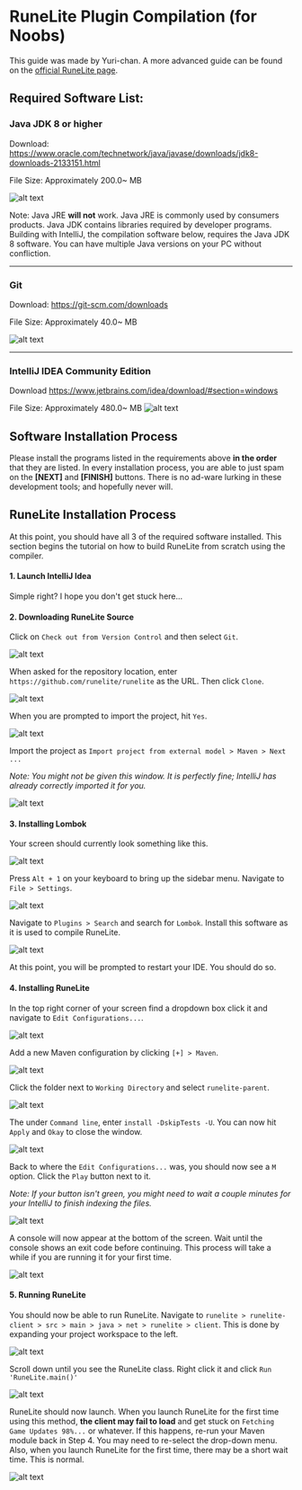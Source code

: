# RuneLite Plugin Compilation (for Noobs)
This guide was made by Yuri-chan. A more advanced guide can be found on the [official RuneLite page](https://github.com/runelite/runelite/wiki/Building-with-IntelliJ-IDEA).

## Required Software List:
### Java JDK 8 or higher
Download: https://www.oracle.com/technetwork/java/javase/downloads/jdk8-downloads-2133151.html

File Size: Approximately 200.0~ MB

![alt text](https://www.kthisiscvpv.com/X9wLm1555022461ec3PU.png "Java 8 Download")

Note: Java JRE **will not** work. Java JRE is commonly used by consumers products. Java JDK contains libraries required by developer programs. Building with IntelliJ, the compilation software below, requires the Java JDK 8 software. You can have multiple Java versions on your PC without confliction.

---

### Git
Download: https://git-scm.com/downloads

File Size: Approximately 40.0~ MB

![alt text](https://www.kthisiscvpv.com/Eivby1555022607jq7bM.png "Git Download")

---

### IntelliJ IDEA Community Edition
Download https://www.jetbrains.com/idea/download/#section=windows

File Size: Approximately 480.0~ MB
![alt text](https://www.kthisiscvpv.com/lVMg015550228076zQbW.png "IntelliJ Download")

## Software Installation Process

Please install the programs listed in the requirements above **in the order** that they are listed. In every installation process, you are able to just spam on the **[NEXT]** and **[FINISH]** buttons. There is no ad-ware lurking in these development tools; and hopefully never will.

## RuneLite Installation Process

At this point, you should have all 3 of the required software installed. This section begins the tutorial on how to build RuneLite from scratch using the compiler. 

#### 1. Launch IntelliJ Idea
Simple right? I hope you don't get stuck here...
#### 2. Downloading RuneLite Source
Click on `Check out from Version Control` and then select `Git`.

![alt text](https://www.kthisiscvpv.com/uccXt1555024283Onx5R.png "Git Checkout")

When asked for the repository location, enter `https://github.com/runelite/runelite` as the URL. Then click `Clone`.

![alt text](https://www.kthisiscvpv.com/IQ8vO1555024443MKzm8.png "Git Clone")

When you are prompted to import the project, hit `Yes`.

![alt text](https://www.kthisiscvpv.com/XwvuB15550245131mGLg.png "Checkout Prompt")

Import the project as `Import project from external model > Maven > Next ...`

_Note: You might not be given this window. It is perfectly fine; IntelliJ has already correctly imported it for you._

![alt text](https://www.kthisiscvpv.com/eCRtZ1555024570b6NhZ.png "Import Project")

#### 3. Installing Lombok

Your screen should currently look something like this.

![alt text](https://www.kthisiscvpv.com/vs1A41555024883LNQIe.png "Current Screen")

Press `Alt + 1` on your keyboard to bring up the sidebar menu. Navigate to `File > Settings`.

![alt text](https://www.kthisiscvpv.com/m0eTy1555025029yhiMr.png "Configure Settings")

Navigate to `Plugins > Search` and search for `Lombok`. Install this software as it is used to compile RuneLite.

![alt text](https://www.kthisiscvpv.com/bXcPm15550251085zFLm.png "Search Lombok")

At this point, you will be prompted to restart your IDE. You should do so.

#### 4. Installing RuneLite

In the top right corner of your screen find a dropdown box click it and navigate to `Edit Configurations...`.

![alt text](https://www.kthisiscvpv.com/FwHCC1555025744fulpq.png "Edit Configurations")

Add a new Maven configuration by clicking `[+] > Maven`.

![alt text](https://www.kthisiscvpv.com/eMxht1555025761eXyub.png "Adding Maven")

Click the folder next to `Working Directory` and select `runelite-parent`.

![alt text](https://www.kthisiscvpv.com/uO1qx1555025942OGbNy.png "Select Directory")

The under `Command line`, enter `install -DskipTests -U`. You can now hit `Apply` and `Okay` to close the window.

![alt text](https://www.kthisiscvpv.com/M85WO1555026099piRGJ.png "Apply Configurations")

Back to where the `Edit Configurations...` was, you should now see a `M` option. Click the `Play` button next to it. 

_Note: If your button isn't green, you might need to wait a couple minutes for your IntelliJ to finish indexing the files._

![alt text](https://www.kthisiscvpv.com/3wsVD1555026365FZvV8.png "Run Maven")

A console will now appear at the bottom of the screen. Wait until the console shows an exit code before continuing. This process will take a while if you are running it for your first time.

![alt text](https://www.kthisiscvpv.com/X0Kkr1555026572rvRFo.png "Exit Code")

#### 5. Running RuneLite

You should now be able to run RuneLite. Navigate to `runelite > runelite-client > src > main > java > net > runelite > client`. This is done by expanding your project workspace to the left.

![alt text](https://www.kthisiscvpv.com/OINqU1555026898VGRI4.png "Expanding Project Workspace")

Scroll down until you see the RuneLite class. Right click it and click `Run 'RuneLite.main()'` 

![alt text](https://www.kthisiscvpv.com/v6ibX1555026976yVWch.png "Run RuneLite")

RuneLite should now launch. When you launch RuneLite for the first time using this method, **the client may fail to load** and get stuck on `Fetching Game Updates 98%...` or whatever. If this happens, re-run your Maven module back in Step 4. You may need to re-select the drop-down menu. Also, when you launch RuneLite for the first time, there may be a short wait time. This is normal.

![alt text](https://www.kthisiscvpv.com/oL5FQ1555027179LoLeW.png "Select Maven")
